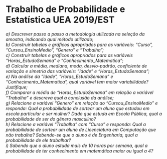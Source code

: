 <h1> Trabalho de Probabilidade e Estatística UEA 2019/EST </h1>
<h6>  a) Descrever passo a passo a metodologia utilizada na seleção da
amostra, indicando qual método utilizado; <br> 
b) Construir tabelas e gráficos apropriados para as variáveis: “Curso”,
“Cursou_EnsinoMedio”, “Genero” e “Trabalha”; <br>
c) Construir tabelas e gráficos apropriados para as variáveis
“Horas_EstudoSemana” e “Conhecimento_Matematica”; <br>
d) Calcular a média, mediana, moda, desvio-padrão, coeficiente de
variação e simetria das variáveis: “Idade” e “Horas_EstudoSemana”; <br>
e) Na análise da “Idade”, “Horas_EstudoSemana” e
“Conhecimento_Matematica”, qual variável tem maior variabilidade? Justifique; <br>
f) Comparar a média de “Horas_EstudoSemana” em relação a variável
“Trabalha” e descreva qual a conclusão da análise; <br>
g) Relacione a variável “Genero” em relação ao “Cursou_EnsinoMedio” e
responda: Qual a probabilidade de sortear um aluno que estudou em escola particular e
ser mulher? Dado que estuda em Escola Pública, qual a probabilidade de ser do gênero
masculino? <br>
h) Relacione a variável “Trabalha” com “Curso” e responda: Qual a
probabilidade de sortear um aluno de Licenciatura em Computação que não trabalha? 
Sabendo-se que o aluno é de Engenharia, qual a probabilidade de ele trabalhar? <br>
i) Sabendo que o aluno estuda mais de 10 horas por semana, qual a
probabilidade de ter conhecimento em matemática maior ou igual a 4? </h6> 

